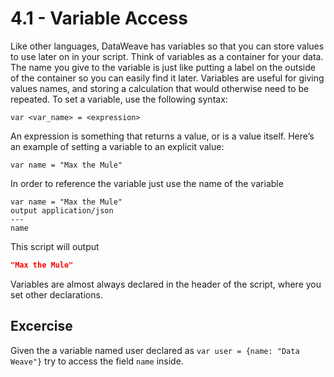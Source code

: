 # 4.1 - Variable Access

Like other languages, DataWeave has variables so that you can store values to use later on in your script. Think of variables as a container for your data. The name you give to the variable is just like putting a label on the outside of the container so you can easily find it later. Variables are useful for giving values names, and storing a calculation that would otherwise need to be repeated. To set a variable, use the following syntax:

```dw
var <var_name> = <expression>
```

An expression is something that returns a value, or is a value itself. Here’s an example of setting a variable to an explicit value:

```dw
var name = "Max the Mule"
```

In order to reference the variable just use the name of the variable

```dw
var name = "Max the Mule"
output application/json
---
name
```

This script will output

```json
"Max the Mule"
```

Variables are almost always declared in the header of the script, where you set other declarations. 

## Excercise

Given the a variable named user declared as `var user = {name: "Data Weave"}` try to access the field `name` inside.

